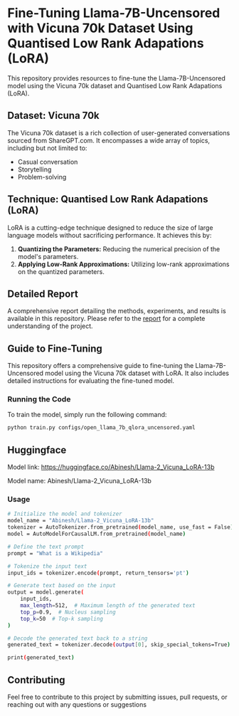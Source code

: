 # Fine-Tuning Llama-7B-Uncensored with Vicuna 70k Dataset Using Quantised Low Rank Adapations (LoRA)

This repository provides resources to fine-tune the Llama-7B-Uncensored model using the Vicuna 70k dataset and Quantised Low Rank Adapations (LoRA).

## Dataset: Vicuna 70k

The Vicuna 70k dataset is a rich collection of user-generated conversations sourced from ShareGPT.com. It encompasses a wide array of topics, including but not limited to:

- Casual conversation
- Storytelling
- Problem-solving

## Technique: Quantised Low Rank Adapations (LoRA)

LoRA is a cutting-edge technique designed to reduce the size of large language models without sacrificing performance. It achieves this by:

1. **Quantizing the Parameters:** Reducing the numerical precision of the model's parameters.
2. **Applying Low-Rank Approximations:** Utilizing low-rank approximations on the quantized parameters.


## Detailed Report

A comprehensive report detailing the methods, experiments, and results is available in this repository. Please refer to the [report](Report.pdf) for a complete understanding of the project.



## Guide to Fine-Tuning

This repository offers a comprehensive guide to fine-tuning the Llama-7B-Uncensored model using the Vicuna 70k dataset with LoRA. It also includes detailed instructions for evaluating the fine-tuned model.

### Running the Code

To train the model, simply run the following command:

```bash
python train.py configs/open_llama_7b_qlora_uncensored.yaml
```

## Huggingface

Model link: https://huggingface.co/Abinesh/Llama-2_Vicuna_LoRA-13b

Model name: Abinesh/Llama-2_Vicuna_LoRA-13b

### Usage

```bash
# Initialize the model and tokenizer
model_name = "Abinesh/Llama-2_Vicuna_LoRA-13b"  
tokenizer = AutoTokenizer.from_pretrained(model_name, use_fast = False)
model = AutoModelForCausalLM.from_pretrained(model_name)

# Define the text prompt
prompt = "What is a Wikipedia"

# Tokenize the input text
input_ids = tokenizer.encode(prompt, return_tensors='pt')

# Generate text based on the input
output = model.generate(
    input_ids,
    max_length=512,  # Maximum length of the generated text
    top_p=0.9,  # Nucleus sampling
    top_k=50  # Top-k sampling
)

# Decode the generated text back to a string
generated_text = tokenizer.decode(output[0], skip_special_tokens=True)

print(generated_text)
```

## Contributing

Feel free to contribute to this project by submitting issues, pull requests, or reaching out with any questions or suggestions
